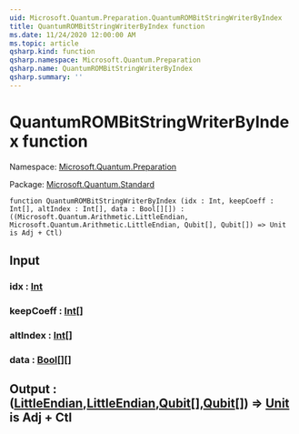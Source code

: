 ```yaml
---
uid: Microsoft.Quantum.Preparation.QuantumROMBitStringWriterByIndex
title: QuantumROMBitStringWriterByIndex function
ms.date: 11/24/2020 12:00:00 AM
ms.topic: article
qsharp.kind: function
qsharp.namespace: Microsoft.Quantum.Preparation
qsharp.name: QuantumROMBitStringWriterByIndex
qsharp.summary: ''
---
```


# QuantumROMBitStringWriterByIndex function

Namespace: [Microsoft.Quantum.Preparation](xref:Microsoft.Quantum.Preparation)

Package: [Microsoft.Quantum.Standard](https://nuget.org/packages/Microsoft.Quantum.Standard)




```qsharp
function QuantumROMBitStringWriterByIndex (idx : Int, keepCoeff : Int[], altIndex : Int[], data : Bool[][]) : ((Microsoft.Quantum.Arithmetic.LittleEndian, Microsoft.Quantum.Arithmetic.LittleEndian, Qubit[], Qubit[]) => Unit is Adj + Ctl)
```


## Input

### idx : [Int](xref:microsoft.quantum.lang-ref.int)




### keepCoeff : [Int](xref:microsoft.quantum.lang-ref.int)[]




### altIndex : [Int](xref:microsoft.quantum.lang-ref.int)[]




### data : [Bool](xref:microsoft.quantum.lang-ref.bool)[][]





## Output : ([LittleEndian](xref:Microsoft.Quantum.Arithmetic.LittleEndian),[LittleEndian](xref:Microsoft.Quantum.Arithmetic.LittleEndian),[Qubit](xref:microsoft.quantum.lang-ref.qubit)[],[Qubit](xref:microsoft.quantum.lang-ref.qubit)[]) => [Unit](xref:microsoft.quantum.lang-ref.unit)  is Adj + Ctl

